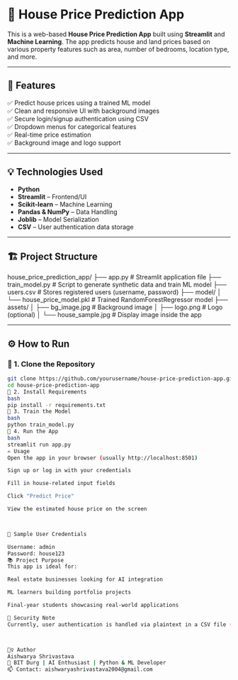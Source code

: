 # 🏡 House Price Prediction App

This is a web-based **House Price Prediction App** built using **Streamlit** and **Machine Learning**. The app predicts house and land prices based on various property features such as area, number of bedrooms, location type, and more.

---

## 📌 Features

✅ Predict house prices using a trained ML model  
✅ Clean and responsive UI with background images  
✅ Secure login/signup authentication using CSV  
✅ Dropdown menus for categorical features  
✅ Real-time price estimation  
✅ Background image and logo support  

---

## 💡 Technologies Used

- **Python**
- **Streamlit** – Frontend/UI
- **Scikit-learn** – Machine Learning
- **Pandas & NumPy** – Data Handling
- **Joblib** – Model Serialization
- **CSV** – User authentication data storage

---

## 🏗️ Project Structure

house_price_prediction_app/
├── app.py # Streamlit application file
├── train_model.py # Script to generate synthetic data and train ML model
├── users.csv # Stores registered users (username, password)
├── model/
│ └── house_price_model.pkl # Trained RandomForestRegressor model
├── assets/
│ ├── bg_image.jpg # Background image
│ ├── logo.png # Logo (optional)
│ └── house_sample.jpg # Display image inside the app



---

## ⚙️ How to Run

### 🔧 1. Clone the Repository
```bash
git clone https://github.com/yourusername/house-price-prediction-app.git
cd house-price-prediction-app
🐍 2. Install Requirements
bash
pip install -r requirements.txt
🧠 3. Train the Model
bash
python train_model.py
🚀 4. Run the App
bash
streamlit run app.py
✍️ Usage
Open the app in your browser (usually http://localhost:8501)

Sign up or log in with your credentials

Fill in house-related input fields

Click "Predict Price"

View the estimated house price on the screen



📂 Sample User Credentials

Username: admin
Password: house123
📚 Project Purpose
This app is ideal for:

Real estate businesses looking for AI integration

ML learners building portfolio projects

Final-year students showcasing real-world applications

🔐 Security Note
Currently, user authentication is handled via plaintext in a CSV file (users.csv). For production use, implement proper encryption and switch to a database.



🙋‍♀️ Author
Aishwarya Shrivastava
📍 BIT Durg | AI Enthusiast | Python & ML Developer
📫 Contact: aishwaryashrivastava2004@gmail.com
